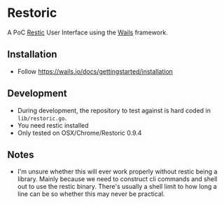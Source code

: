 # Restoric

A PoC [Restic](https://github.com/restic/restic) User Interface using the [Wails](https://wails.app) framework.

## Installation

* Follow https://wails.io/docs/gettingstarted/installation

## Development

* During development, the repository to test against is hard coded in `lib/restoric.go`.
* You need restic installed
* Only tested on OSX/Chrome/Restoric 0.9.4

## Notes

 * I'm unsure whether this will ever work properly without restic being a library. Mainly because we need to construct cli commands and shell out to use the restic binary. There's usually a shell limit to how long a line can be so whether this may never be practical.
